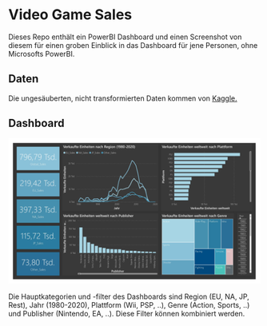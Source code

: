 # Video Game Sales

Dieses Repo enthält ein PowerBI Dashboard und einen Screenshot von diesem für einen groben Einblick in das Dashboard für jene Personen, ohne Microsofts PowerBI.

## Daten

Die ungesäuberten, nicht transformierten Daten kommen von [Kaggle.](https://www.kaggle.com/gregorut/videogamesales/)

## Dashboard

![Dashboard Preview](https://github.com/zangerls/Video-Game-Sales/blob/main/Dashboard%20Preview.jpg)

Die Hauptkategorien und -filter des Dashboards sind Region (EU, NA, JP, Rest), Jahr (1980-2020), Plattform (Wii, PSP, ..), Genre (Action, Sports, ..) und Publisher (Nintendo, EA, ..). Diese Filter können kombiniert werden.
